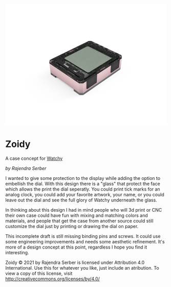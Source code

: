 ![Zoidy Render](Zoidy_2021-Mar-17_01-36-44PM-000_CustomizedView14703990948.png)

# Zoidy
A case concept for [Watchy](https://www.crowdsupply.com/sqfmi/watchy)

*by Rajendra Serber*

I wanted to give some protection to the display while adding the option to embellish the dial. With this design there is a "glass" that protect the face which allows the print the dial seperatly. You could print tick marks for an analog clock, you could add your favorite artwork, your name, or you could leave out the dial and see the full glory of Watchy underneath the glass.

In thinking about this design I had in mind people who will 3d print or CNC their own case could have fun with mixing and matching colors and materials, and people that get the case from another source could still customize the dial just by printing or drawing the dial on paper.

This incomplete draft is still missing binding pins and screws. It could use some engineering improvements and needs some aesthetic refinement. It's more of a design concept at this point, regardless I hope you find it interesting.


Zoidy © 2021 by Rajendra Serber is licensed under Attribution 4.0 International. Use this for whatever you like, just include an atribution. To view a copy of this license, visit http://creativecommons.org/licenses/by/4.0/
